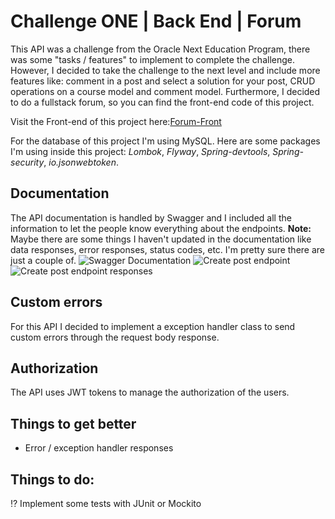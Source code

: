 # Challenge ONE | Back End | Forum
This API was a challenge from the Oracle Next Education Program, there was some "tasks / features" to implement to complete the challenge. However, I decided to take the challenge to the next level and include more features like: comment in a post and select a solution for your post, CRUD operations on a course model and comment model. Furthermore, I decided to do a fullstack forum, so you can find the front-end code of this project.

Visit the Front-end of this project here:[Forum-Front](https://github.com/DanielMMITM/forum-front)

For the database of this project I'm using MySQL. Here are some packages I'm using inside this project: *Lombok*, *Flyway*, *Spring-devtools*, *Spring-security*, *io.jsonwebtoken*.
## Documentation
The API documentation is handled by Swagger and I included all the information to let the people know everything about the endpoints.
**Note:** Maybe there are some things I haven't updated in the documentation like data responses, error responses, status codes, etc. I'm pretty sure there are just a couple of.
![Swagger Documentation](https://github.com/DanielMMITM/Challenge-ONE-BackEnd-Alura-Foro/assets/86424705/f7bb0da3-195b-44d5-bf95-b8a3a84b3a2f)
![Create post endpoint](https://github.com/DanielMMITM/Challenge-ONE-BackEnd-Alura-Foro/assets/86424705/79d7c364-7f54-4174-91f7-defc88d3d956)
![Create post endpoint responses](https://github.com/DanielMMITM/Challenge-ONE-BackEnd-Alura-Foro/assets/86424705/81ba505c-cb8a-4fa8-a29b-500875a26298)


## Custom errors
For this API I decided to implement a exception handler class to send custom errors through the request body response.

## Authorization
The API uses JWT tokens to manage the authorization of the users.

## Things to get better
* Error / exception handler responses

## Things to do: 
⁉️ Implement some tests with JUnit or Mockito
